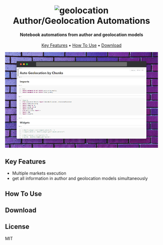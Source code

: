
<h1 align="center">
  <br>
  <img src="https://cdn.pixabay.com/photo/2019/08/11/19/00/icon-4399704_1280.png" alt="geolocation" width="200">
  <br>
  Author/Geolocation Automations
  <br>
</h1>

<h4 align="center">Notebook automations from author and geolocation models</h4>

<p align="center">
  <a href="#key-features">Key Features</a> •
  <a href="#how-to-use">How To Use</a> •
  <a href="#download">Download</a>
</p>

![screenshot](https://raw.githubusercontent.com/advillegas5326/Geolocation-Author-Automation/main/assets/images/header.png)

## Key Features

* Multiple markets execution
* get all information in author and geolocation models simultaneously

## How To Use


## Download

## License

MIT

